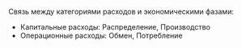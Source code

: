 Связь между категориями расходов и экономическими фазами:
 - Капитальные расходы: Распределение, Производство
 - Операционные расходы: Обмен, Потребление
